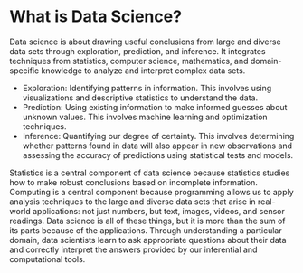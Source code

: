 What is Data Science?
====================

Data science is about drawing useful conclusions from large and diverse data sets through exploration, prediction, and inference. It integrates techniques from statistics, computer science, mathematics, and domain-specific knowledge to analyze and interpret complex data sets.


* Exploration: Identifying patterns in information. This involves using visualizations and descriptive statistics to understand the data.
* Prediction: Using existing information to make informed guesses about unknown values. This involves machine learning and optimization techniques.
* Inference: Quantifying our degree of certainty. This involves determining whether patterns found in data will also appear in new observations and assessing the accuracy of predictions using statistical tests and models.


Statistics is a central component of data science because statistics studies how to make robust conclusions based on incomplete information. Computing is a central component because programming allows us to apply analysis techniques to the large and diverse data sets that arise in real-world
applications: not just numbers, but text, images, videos, and sensor readings. Data science is all of these things, but it is more than the sum of its parts because of the applications. Through understanding a particular domain, data scientists learn to ask appropriate questions about their data and correctly interpret the answers provided by our inferential and computational tools.


